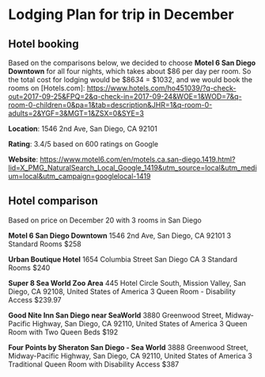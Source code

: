 Lodging Plan for trip in December
===================

Hotel booking
-------------

Based on the comparisons below, we decided to choose **Motel 6 San Diego Downtown** for all four nights, which takes about $86 per day per room. So the total cost for lodging would be $86*3*4 = $1032, and we would book the rooms on [Hotels.com]: https://www.hotels.com/ho451039/?q-check-out=2017-09-25&FPQ=2&q-check-in=2017-09-24&WOE=1&WOD=7&q-room-0-children=0&pa=1&tab=description&JHR=1&q-room-0-adults=2&YGF=3&MGT=1&ZSX=0&SYE=3

**Location**: 1546 2nd Ave, San Diego, CA 92101

**Rating**: 3.4/5 based on 600 ratings on Google

**Website**: https://www.motel6.com/en/motels.ca.san-diego.1419.html?lid=X_PMG_NaturalSearch_Local_Google_1419&utm_source=local&utm_medium=local&utm_campaign=googlelocal-1419



Hotel comparison
-------------

Based on price on December 20 with 3 rooms in San Diego

**Motel 6 San Diego Downtown**
1546 2nd Ave, San Diego, CA 92101
3 Standard Rooms $258

**Urban Boutique Hotel**
1654 Columbia Street San Diego CA
3 Standard Rooms $240

**Super 8 Sea World Zoo Area**
445 Hotel Circle South, Mission Valley, San Diego, CA 92108, United States of America
3 Queen Room - Disability Access	$239.97

**Good Nite Inn San Diego near SeaWorld**
3880 Greenwood Street, Midway-Pacific Highway, San Diego, CA 92110, United States of America
3 Queen Room with Two Queen Beds	$192

**Four Points by Sheraton San Diego - Sea World**
3888 Greenwood Street, Midway-Pacific Highway, San Diego, CA 92110, United States of America
3 Traditional Queen Room with Disability Access	$387



